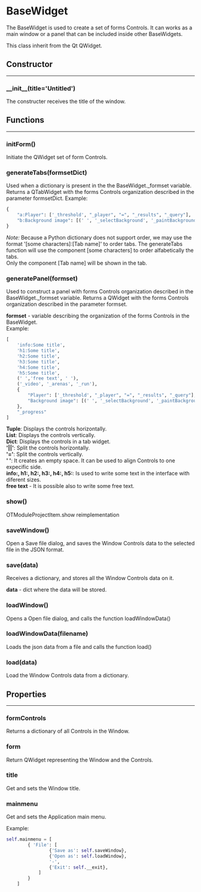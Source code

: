 # BaseWidget

The BaseWidget is used to create a set of forms Controls. It can works as a main window or a panel that can be included inside other BaseWidgets.

This class inherit from the Qt QWidget.

## **Constructor**
***************************

### \_\_init\_\_(title='Untitled')

The constructer receives the title of the window.

## **Functions**
***************************
 	
### initForm() 

Initiate the QWidget set of form Controls.
 	
### generateTabs(formsetDict)

Used when a dictionary is present in the the BaseWidget._formset variable.
Returns a QTabWidget with the forms Controls organization described in the parameter formsetDict.
Example:
```python
{
	"a:Player": ['_threshold', "_player", "=", "_results", "_query"], 
	"b:Background image": [(' ', '_selectBackground', '_paintBackground'), '_image']
}
```

*Note:* Because a Python dictionary does not support order, we may use the format '[some characters]:[Tab name]' to order tabs. The generateTabs function will use the component [some characters] to order alfabetically the tabs.  
Only the component [Tab name] will be shown in the tab.

	
### generatePanel(formset) 

Used to construct a panel with forms Controls organization described in the BaseWidget._formset variable.
Returns a QWidget with the forms Controls organization described in the parameter formset.

**formset** - variable describing the organization of the forms Controls in the BaseWidget.  
Example:
```python
[
	'info:Some title',
	'h1:Some title',
	'h2:Some title',
	'h3:Some title',
	'h4:Some title',
	'h5:Some title',
	(' ','free text', ' '),
	('_video', '_arenas', '_run'), 
	{
		"Player": ['_threshold', "_player", "=", "_results", "_query"], 
		"Background image": [(' ', '_selectBackground', '_paintBackground'), '_image']
	}, 
	"_progress"
] 
```

**Tuple**: Displays the controls horizontally.  
**List**: Displays the controls vertically.  
**Dict**: Displays the controls in a tab widget.  
**'||'**: Split the controls horizontally.  
**'='**: Split the controls vertically.  
**' '**: It creates an empty space. It can be used to align Controls to one expecific side.  
**info:, h1:, h2:, h3:, h4:, h5:**: Is used to write some text in the interface with diferent sizes.  
**free text** - It is possible also to write some free text.
 	
### show()

OTModuleProjectItem.show reimplementation

### saveWindow()

Open a Save file dialog, and saves the Window Controls data to the selected file in the JSON format.

### save(data)

Receives a dictionary, and stores all the Window Controls data on it.

**data** - dict where the data will be stored.

### loadWindow()

Opens a Open file dialog, and calls the function loadWindowData() 

### loadWindowData(filename)

Loads the json data from a file and calls the function load()
 	
### load(data)
 	
Load the Window Controls data from a dictionary.

## **Properties**
***************************

### formControls

Returns a dictionary of all Controls in the Window.
 	
### form

Return QWidget representing the Window and the Controls. 
 	
### title

Get and sets the Window title.
 	
### mainmenu

Get and sets the Application main menu.

Example:

```python
self.mainmenu = [
		{ 'File': [
				{'Save as': self.saveWindow},
				{'Open as': self.loadWindow},
				'-',
				{'Exit': self.__exit},
			]
		}
	]
``` 
